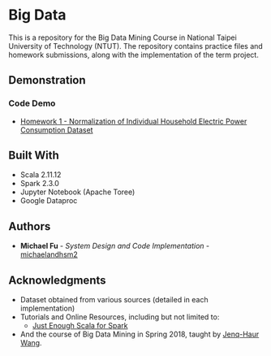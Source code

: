 # Big Data

This is a repository for the Big Data Mining Course in National Taipei University of Technology (NTUT). The repository contains practice files and homework submissions, along with the implementation of the term project.

## Demonstration

### Code Demo

* [Homework 1 - Normalization of Individual Household Electric Power Consumption Dataset](https://github.com/michaelandhsm2/big-data-mining-course/blob/master/hw1/HW%20%231.ipynb)

## Built With

* Scala 2.11.12
* Spark 2.3.0
* Jupyter Notebook (Apache Toree)
* Google Dataproc

## Authors

* **Michael Fu** - *System Design and Code Implementation* - [michaelandhsm2](https://github.com/michaelandhsm2)

## Acknowledgments

* Dataset obtained from various sources (detailed in each implementation)
* Tutorials and Online Resources, including but not limited to:
  - [Just Enough Scala for Spark](https://github.com/deanwampler/JustEnoughScalaForSpark)
* And the course of Big Data Mining in Spring 2018, taught by <a href="http://www.cc.ntut.edu.tw/~jhwang/">Jenq-Haur Wang</a>.
